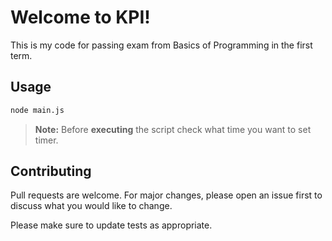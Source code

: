 # Welcome to KPI!

This is my code for passing exam from Basics of Programming in the first term.

## Usage

```bash
node main.js
```
> **Note:** Before **executing** the script check what time you want to set timer.

## Contributing
Pull requests are welcome. For major changes, please open an issue first to discuss what you would like to change.

Please make sure to update tests as appropriate.

